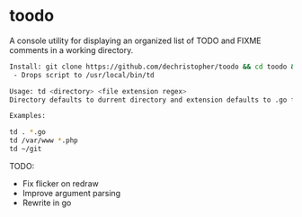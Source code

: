 # toodo

A console utility for displaying an organized list of TODO and FIXME comments in a working directory.

```bash
Install: git clone https://github.com/dechristopher/toodo && cd toodo && ./toodo.sh install
 - Drops script to /usr/local/bin/td

Usage: td <directory> <file extension regex>
Directory defaults to durrent directory and extension defaults to .go files

Examples:

td . *.go
td /var/www *.php
td ~/git
```

TODO:

- Fix flicker on redraw
- Improve argument parsing
- Rewrite in go
